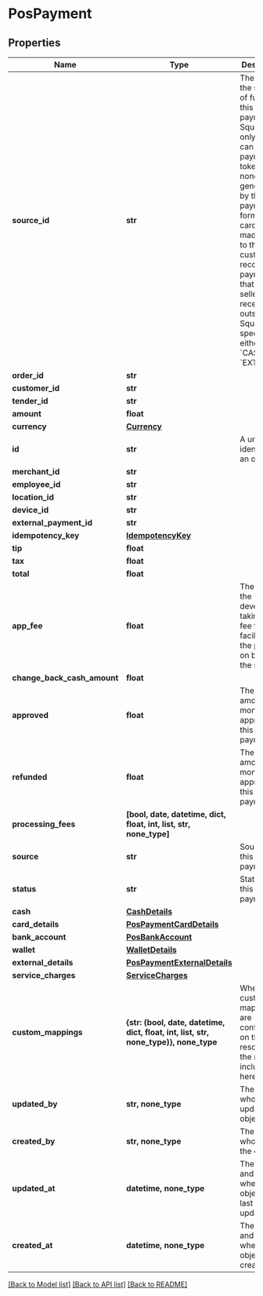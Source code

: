 # PosPayment


## Properties
Name | Type | Description | Notes
------------ | ------------- | ------------- | -------------
**source_id** | **str** | The ID for the source of funds for this payment. Square-only: This can be a payment token (card nonce) generated by the payment form or a card on file made linked to the customer. if recording a payment that the seller received outside of Square, specify either &#x60;CASH&#x60; or &#x60;EXTERNAL&#x60;. | 
**order_id** | **str** |  | 
**customer_id** | **str** |  | 
**tender_id** | **str** |  | 
**amount** | **float** |  | 
**currency** | [**Currency**](Currency.md) |  | 
**id** | **str** | A unique identifier for an object. | [optional] [readonly] 
**merchant_id** | **str** |  | [optional] 
**employee_id** | **str** |  | [optional] 
**location_id** | **str** |  | [optional] 
**device_id** | **str** |  | [optional] 
**external_payment_id** | **str** |  | [optional] 
**idempotency_key** | [**IdempotencyKey**](IdempotencyKey.md) |  | [optional] 
**tip** | **float** |  | [optional] 
**tax** | **float** |  | [optional] 
**total** | **float** |  | [optional] 
**app_fee** | **float** | The amount the developer is taking as a fee for facilitating the payment on behalf of the seller. | [optional] 
**change_back_cash_amount** | **float** |  | [optional] 
**approved** | **float** | The initial amount of money approved for this payment. | [optional] 
**refunded** | **float** | The initial amount of money approved for this payment. | [optional] 
**processing_fees** | **[bool, date, datetime, dict, float, int, list, str, none_type]** |  | [optional] 
**source** | **str** | Source of this payment. | [optional] 
**status** | **str** | Status of this payment. | [optional] 
**cash** | [**CashDetails**](CashDetails.md) |  | [optional] 
**card_details** | [**PosPaymentCardDetails**](PosPaymentCardDetails.md) |  | [optional] 
**bank_account** | [**PosBankAccount**](PosBankAccount.md) |  | [optional] 
**wallet** | [**WalletDetails**](WalletDetails.md) |  | [optional] 
**external_details** | [**PosPaymentExternalDetails**](PosPaymentExternalDetails.md) |  | [optional] 
**service_charges** | [**ServiceCharges**](ServiceCharges.md) |  | [optional] 
**custom_mappings** | **{str: (bool, date, datetime, dict, float, int, list, str, none_type)}, none_type** | When custom mappings are configured on the resource, the result is included here. | [optional] 
**updated_by** | **str, none_type** | The user who last updated the object. | [optional] [readonly] 
**created_by** | **str, none_type** | The user who created the object. | [optional] [readonly] 
**updated_at** | **datetime, none_type** | The date and time when the object was last updated. | [optional] [readonly] 
**created_at** | **datetime, none_type** | The date and time when the object was created. | [optional] [readonly] 

[[Back to Model list]](../../README.md#documentation-for-models) [[Back to API list]](../../README.md#documentation-for-api-endpoints) [[Back to README]](../../README.md)



